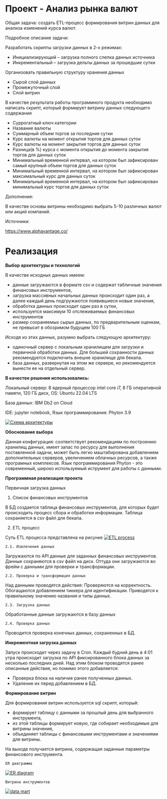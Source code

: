 # Проект - Анализ рынка валют

Общая задача: создать ETL-процесс формирования витрин данных для анализа изменений курса валют.

Подробное описание задачи:

Разработать скрипты загрузки данных в 2-х режимах:
-  Инициализирующий – загрузка полного слепка данных источника
-  Инкрементальный – загрузка дельты данных за прошедшие сутки

Организовать правильную структуру хранения данных

- Сырой слой данных
- Промежуточный слой
- Слой витрин

В качестве результата работы программного продукта необходимо написать скрипт, который формирует витрину данных следующего содержания

- Суррогатный ключ категории
- Название валюты
- Суммарный объем торгов за последние сутки
- Курс валюты на момент открытия торгов для данных суток
- Курс валюты на момент закрытия торгов для данных суток
- Разница(в %) курса с момента открытия до момента закрытия торгов для данных суток
- Минимальный временной интервал, на котором был зафиксирован самый крупный объем торгов для данных суток
- Минимальный временной интервал, на котором был зафиксирован максимальный курс для данных суток
- Минимальный временной интервал, на котором был зафиксирован минимальный курс торгов для данных суток

Дополнение:

В качестве основы витрины необходимо выбрать 5-10 различных валют или акций компаний.

Источники:

https://www.alphavantage.co/

# Реализация
**Выбор архитектуры и технологий**

В качестве исходных данных имеем:
- данные загружаются в формате csv и содержат табличные значения финансовых инструментов,
- загрузка массивных начальных данных происходит один раз, а далее каждый день подгружаются появившиеся новые значения,
- обработка данных происходит один раз в сутки,
- используется максимум 10 отслеживаемых финансовых инструментов 
- размер сохраняемых сырых данных, по предварительным оценкам, не превысит в обозримом будущем 100 ГБ

Исходя из этих данных, разумно выбрать следующую архитектуру:
- одиночный сервер с локальным хранилищем для загрузки и первичной обработки данных. Для большей сохранности данных рекомендуется подключить внешне хранилище для бекапа.
- база данных, развернутая на этом же сервере, но рекомендуется вынести ее на отдельный сервер.

**В качестве решения использовались:**

Локальный сервер:
8 ядерный процессор intel core i7,
8 ГБ оперативной памяти,
120 ГБ диск,
OS: Ubuntu 22.04 LTS

База данных:
IBM Db2 on Cloud

IDE: jupyter notebook,
Язык программирования: Phyton 3.9

[![Схема архитектуры](https://github.com/AnyT82/1TSprint_DE_Final_Project/blob/main/img/schem1.png "Схема архитектуры")](https://github.com/AnyT82/1TSprint_DE_Final_Project/blob/main/img/schem1.png "Схема архитектуры")

**Обоснование выбора**

Данная конфигурация:
соответствует рекомендациям по построению хранилищ данных,
имеет запас по ресурсу для выполнения поставленной задачи, 
может быть легко маштабирована добавлением дополнительных серверов, увеличением облачных ресурсов, а также програмных комплексов. 
Язык программирования Phyton - это современный, широко используемый иструмент для работы с данными. 

**Программная реализация проекта**

Первичная загрузка данных

1. Список финансовых инструментов

В БД создается таблица финансовых инструментов, для которых будет происходить процесс сбора и обработки информации. Таблица сохраняется в csv файл для бекапа. 

2. ETL процесс

Суть ETL процесса представлена на рисунке
[![ETL process](https://github.com/AnyT82/1TSprint_DE_Final_Project/blob/main/img/ETL-process.png "ETL process")](https://github.com/AnyT82/1TSprint_DE_Final_Project/blob/main/img/ETL-process.png "ETL process")
 
	2.1. Извлечения данных
	
Загружаются по API данные для заданных финансовых инструментов. Данные сохраняются в csv файл на диск. Оттуда они загружаются во фрейм с данными для проверки и трансформации.

	2.2. Проверка и трансформация данных
Над данными проводятся действия:
Проверяются  на корректность. 
Обогащаются добавлением тиккера для идентификации.
Приводятся к правильному значению названия и типы данных.

	2.3. Загрузка данных
Обработанные данные загружаются в базу данных

	2.4. Проверка данных
Проводится проверка конечных данных, сохраненных в БД.

**Инкрементная загрузка данных**

Запуск происходит через задачу в Cron.
Каждый будний день в 4:01 утра происходит загрузка по API фиксированного блока данных за несколько  последних дней. 
Над этим блоком проводятся ранее описанные действия, но  помимо этого добавляется:
- Проверка блока на наличие ранее полученных данных.
- Удаление их перед добавлением в БД.

**Формирование витрин**

Для формирования витрин используется sql скрипт, который:
- формирует таблицу с данными за прошлый день для выбранного инструмента,
- из этой таблицы формирует новую, где собирает необходимые для витрины значения,
- объединяет таблицы с финансовыми инструментами и значениями для витрины.

На выходе получается витрина, содержащая заданные параметры финансового инструмента.

	ER диаграмма

[![ER diagram](https://github.com/AnyT82/1TSprint_DE_Final_Project/blob/main/img/ER-diagram1.png "ER diagram")](https://github.com/AnyT82/1TSprint_DE_Final_Project/blob/main/img/ER-diagram1.png "ER diagram")

	Витрина инструментов
	
[![data mart](https://github.com/AnyT82/1TSprint_DE_Final_Project/blob/main/img/data_mart.jpg "data mart")](https://github.com/AnyT82/1TSprint_DE_Final_Project/blob/main/img/data_mart.jpg "data mart")
